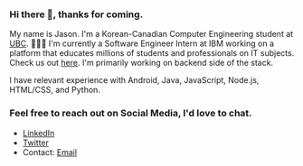 ### Hi there 👋, thanks for coming.

My name is Jason. I'm a Korean-Canadian Computer Engineering student at [UBC](https://www.ubc.ca/). 
🧑🏻‍💻 I'm currently a Software Engineer Intern at IBM working on a platform that educates millions of students and professionals on IT subjects. Check us out [here](https://cognitiveclass.ai/). I'm primarily working on backend side of the stack.

I have relevant experience with Android, Java, JavaScript, Node.js, HTML/CSS, and Python.

### Feel free to reach out on Social Media, I'd love to chat.
- [LinkedIn](https://www.linkedin.com/in/minkyusong/)
- [Twitter](https://twitter.com/_smkjason)
- Contact: [Email](smkjason@yahoo.com)

<!--
**smkjason/smkjason** is a ✨ _special_ ✨ repository because its `README.md` (this file) appears on your GitHub profile.

Here are some ideas to get you started:

- 🔭 I’m currently working on ...
- 🌱 I’m currently learning ...
- 👯 I’m looking to collaborate on ...
- 🤔 I’m looking for help with ...
- 💬 Ask me about ...
- 📫 How to reach me: ...
- 😄 Pronouns: ...
- ⚡ Fun fact: ...
-->
